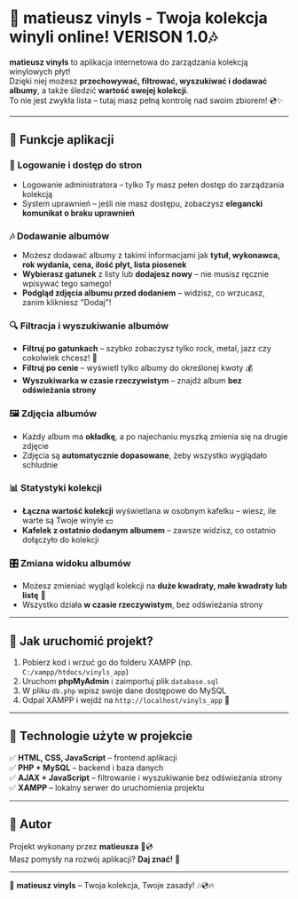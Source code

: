 # 🎵 matieusz vinyls - Twoja kolekcja winyli online! VERISON 1.0🎶  

**matieusz vinyls** to aplikacja internetowa do zarządzania kolekcją winylowych płyt!  
Dzięki niej możesz **przechowywać, filtrować, wyszukiwać i dodawać albumy**, a także śledzić **wartość swojej kolekcji**.  
To nie jest zwykła lista – tutaj masz pełną kontrolę nad swoim zbiorem! 💿✨  

---

## 🚀 **Funkcje aplikacji**  

### 🔐 **Logowanie i dostęp do stron**  
- Logowanie administratora – tylko Ty masz pełen dostęp do zarządzania kolekcją  
- System uprawnień – jeśli nie masz dostępu, zobaczysz **elegancki komunikat o braku uprawnień**  

### 🎶 **Dodawanie albumów**  
- Możesz dodawać albumy z takimi informacjami jak **tytuł, wykonawca, rok wydania, cena, ilość płyt, lista piosenek**  
- **Wybierasz gatunek** z listy lub **dodajesz nowy** – nie musisz ręcznie wpisywać tego samego!  
- **Podgląd zdjęcia albumu przed dodaniem** – widzisz, co wrzucasz, zanim klikniesz "Dodaj"!  

### 🔍 **Filtracja i wyszukiwanie albumów**  
- **Filtruj po gatunkach** – szybko zobaczysz tylko rock, metal, jazz czy cokolwiek chcesz! 🎸  
- **Filtruj po cenie** – wyświetl tylko albumy do określonej kwoty 💰  
- **Wyszukiwarka w czasie rzeczywistym** – znajdź album **bez odświeżania strony**  

### 🖼️ **Zdjęcia albumów**  
- Każdy album ma **okładkę**, a po najechaniu myszką zmienia się na drugie zdjęcie  
- Zdjęcia są **automatycznie dopasowane**, żeby wszystko wyglądało schludnie  

### 📊 **Statystyki kolekcji**  
- **Łączna wartość kolekcji** wyświetlana w osobnym kafelku – wiesz, ile warte są Twoje winyle 💵  
- **Kafelek z ostatnio dodanym albumem** – zawsze widzisz, co ostatnio dołączyło do kolekcji  

### 🎛️ **Zmiana widoku albumów**  
- Możesz zmieniać wygląd kolekcji na **duże kwadraty, małe kwadraty lub listę** 📜  
- Wszystko działa **w czasie rzeczywistym**, bez odświeżania strony  

---

## 📌 **Jak uruchomić projekt?**  
1. Pobierz kod i wrzuć go do folderu XAMPP (np. `C:/xampp/htdocs/vinyls_app`)  
2. Uruchom **phpMyAdmin** i zaimportuj plik `database.sql`  
3. W pliku `db.php` wpisz swoje dane dostępowe do MySQL  
4. Odpal XAMPP i wejdź na `http://localhost/vinyls_app` 🚀  

---

## 🔧 **Technologie użyte w projekcie**  
✅ **HTML, CSS, JavaScript** – frontend aplikacji  
✅ **PHP + MySQL** – backend i baza danych  
✅ **AJAX + JavaScript** – filtrowanie i wyszukiwanie bez odświeżania strony  
✅ **XAMPP** – lokalny serwer do uruchomienia projektu  

---

## 🤝 **Autor**  
Projekt wykonany przez **matieusza** 🎵💿  
Masz pomysły na rozwój aplikacji? **Daj znać!** 🚀  

---

🚀 **matieusz vinyls** – Twoja kolekcja, Twoje zasady! 🎶💿🔥
